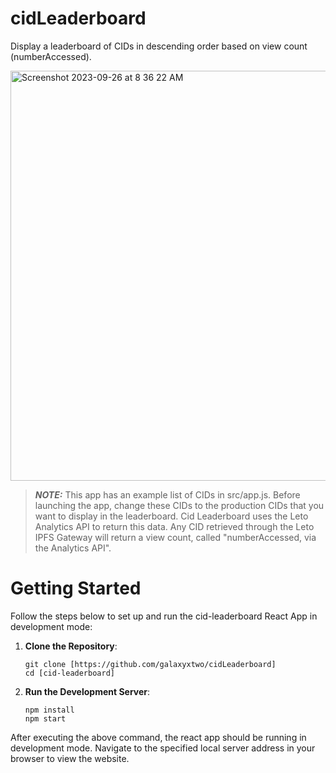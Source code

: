 # cidLeaderboard
Display a leaderboard of CIDs in descending order based on view count (numberAccessed).


<img width="656" alt="Screenshot 2023-09-26 at 8 36 22 AM" src="https://github.com/galaxyxtwo/cidLeaderboard/assets/90220293/eff91783-6d2d-4e22-9b97-241e166adf26">


> **_NOTE:_** This app has an example list of CIDs in src/app.js. Before launching the app, change these CIDs to the production CIDs that you want to display in the leaderboard. Cid Leaderboard uses the Leto Analytics API to return this data. Any CID retrieved through the Leto IPFS Gateway will return a view count, called "numberAccessed, via the Analytics API".


# Getting Started
Follow the steps below to set up and run the cid-leaderboard React App in development mode:

1. **Clone the Repository**:
  
    ```
    git clone [https://github.com/galaxyxtwo/cidLeaderboard]
    cd [cid-leaderboard]
    ```



2. **Run the Development Server**:
    ```
    npm install
    npm start
    ```

After executing the above command, the react app should be running in development mode. Navigate to the specified local server address in your browser to view the website.
